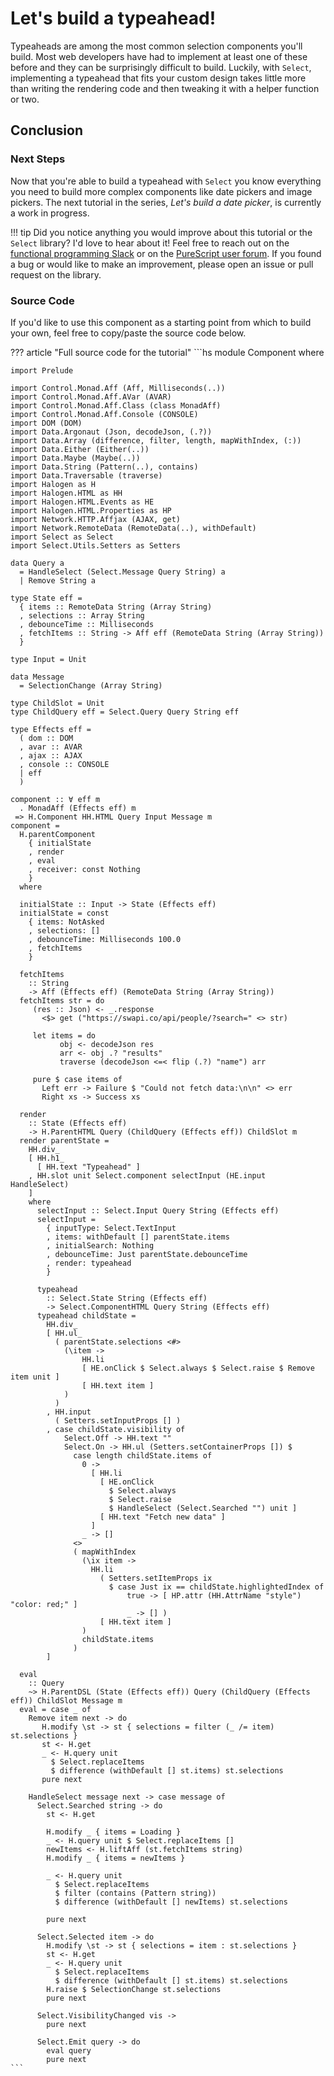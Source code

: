 # Let's build a typeahead!

Typeaheads are among the most common selection components you'll build. Most web developers have had to implement at least one of these before and they can be surprisingly difficult to build. Luckily, with `Select`, implementing a typeahead that fits your custom design takes little more than writing the rendering code and then tweaking it with a helper function or two.

## Conclusion

### Next Steps

Now that you're able to build a typeahead with `Select` you know everything you need to build more complex components like date pickers and image pickers. The next tutorial in the series, *Let's build a date picker*, is currently a work in progress.

!!! tip
    Did you notice anything you would improve about this tutorial or the `Select` library? I'd love to hear about it! Feel free to reach out on the [functional programming Slack](https://functionalprogramming.slack.com/) or on the [PureScript user forum](https://purescript-users.ml). If you found a bug or would like to make an improvement, please open an issue or pull request on the library.

### Source Code

If you'd like to use this component as a starting point from which to build your own, feel free to copy/paste the source code below.

??? article "Full source code for the tutorial"
    ```hs
    module Component where

    import Prelude

    import Control.Monad.Aff (Aff, Milliseconds(..))
    import Control.Monad.Aff.AVar (AVAR)
    import Control.Monad.Aff.Class (class MonadAff)
    import Control.Monad.Aff.Console (CONSOLE)
    import DOM (DOM)
    import Data.Argonaut (Json, decodeJson, (.?))
    import Data.Array (difference, filter, length, mapWithIndex, (:))
    import Data.Either (Either(..))
    import Data.Maybe (Maybe(..))
    import Data.String (Pattern(..), contains)
    import Data.Traversable (traverse)
    import Halogen as H
    import Halogen.HTML as HH
    import Halogen.HTML.Events as HE
    import Halogen.HTML.Properties as HP
    import Network.HTTP.Affjax (AJAX, get)
    import Network.RemoteData (RemoteData(..), withDefault)
    import Select as Select
    import Select.Utils.Setters as Setters

    data Query a
      = HandleSelect (Select.Message Query String) a
      | Remove String a

    type State eff =
      { items :: RemoteData String (Array String)
      , selections :: Array String
      , debounceTime :: Milliseconds
      , fetchItems :: String -> Aff eff (RemoteData String (Array String))
      }

    type Input = Unit

    data Message
      = SelectionChange (Array String)

    type ChildSlot = Unit
    type ChildQuery eff = Select.Query Query String eff

    type Effects eff =
      ( dom :: DOM
      , avar :: AVAR
      , ajax :: AJAX
      , console :: CONSOLE
      | eff
      )

    component :: ∀ eff m
      . MonadAff (Effects eff) m
     => H.Component HH.HTML Query Input Message m
    component =
      H.parentComponent
        { initialState
        , render
        , eval
        , receiver: const Nothing
        }
      where

      initialState :: Input -> State (Effects eff)
      initialState = const
        { items: NotAsked
        , selections: []
        , debounceTime: Milliseconds 100.0
        , fetchItems
        }

      fetchItems
        :: String
        -> Aff (Effects eff) (RemoteData String (Array String))
      fetchItems str = do
         (res :: Json) <- _.response
           <$> get ("https://swapi.co/api/people/?search=" <> str)

         let items = do
               obj <- decodeJson res
               arr <- obj .? "results"
               traverse (decodeJson <=< flip (.?) "name") arr

         pure $ case items of
           Left err -> Failure $ "Could not fetch data:\n\n" <> err
           Right xs -> Success xs

      render
        :: State (Effects eff)
        -> H.ParentHTML Query (ChildQuery (Effects eff)) ChildSlot m
      render parentState =
        HH.div_
        [ HH.h1_
          [ HH.text "Typeahead" ]
        , HH.slot unit Select.component selectInput (HE.input HandleSelect)
        ]
        where
          selectInput :: Select.Input Query String (Effects eff)
          selectInput =
            { inputType: Select.TextInput
            , items: withDefault [] parentState.items
            , initialSearch: Nothing
            , debounceTime: Just parentState.debounceTime
            , render: typeahead
            }

          typeahead
            :: Select.State String (Effects eff)
            -> Select.ComponentHTML Query String (Effects eff)
          typeahead childState =
            HH.div_
            [ HH.ul_
              ( parentState.selections <#>
                (\item ->
                    HH.li
                    [ HE.onClick $ Select.always $ Select.raise $ Remove item unit ]
                    [ HH.text item ]
                )
              )
            , HH.input
              ( Setters.setInputProps [] )
            , case childState.visibility of
                Select.Off -> HH.text ""
                Select.On -> HH.ul (Setters.setContainerProps []) $
                  case length childState.items of
                    0 ->
                      [ HH.li
                        [ HE.onClick
                          $ Select.always
                          $ Select.raise
                          $ HandleSelect (Select.Searched "") unit ]
                        [ HH.text "Fetch new data" ]
                      ]
                    _ -> []
                  <>
                  ( mapWithIndex
                    (\ix item ->
                      HH.li
                        ( Setters.setItemProps ix
                          $ case Just ix == childState.highlightedIndex of
                              true -> [ HP.attr (HH.AttrName "style") "color: red;" ]
                              _ -> [] )
                        [ HH.text item ]
                    )
                    childState.items
                  )
            ]

      eval
        :: Query
        ~> H.ParentDSL (State (Effects eff)) Query (ChildQuery (Effects eff)) ChildSlot Message m
      eval = case _ of
        Remove item next -> do
           H.modify \st -> st { selections = filter (_ /= item) st.selections }
           st <- H.get
           _ <- H.query unit
             $ Select.replaceItems
             $ difference (withDefault [] st.items) st.selections
           pure next

        HandleSelect message next -> case message of
          Select.Searched string -> do
            st <- H.get

            H.modify _ { items = Loading }
            _ <- H.query unit $ Select.replaceItems []
            newItems <- H.liftAff (st.fetchItems string)
            H.modify _ { items = newItems }

            _ <- H.query unit
              $ Select.replaceItems
              $ filter (contains (Pattern string))
              $ difference (withDefault [] newItems) st.selections

            pure next

          Select.Selected item -> do
            H.modify \st -> st { selections = item : st.selections }
            st <- H.get
            _ <- H.query unit
              $ Select.replaceItems
              $ difference (withDefault [] st.items) st.selections
            H.raise $ SelectionChange st.selections
            pure next

          Select.VisibilityChanged vis ->
            pure next

          Select.Emit query -> do
            eval query
            pure next
    ```
